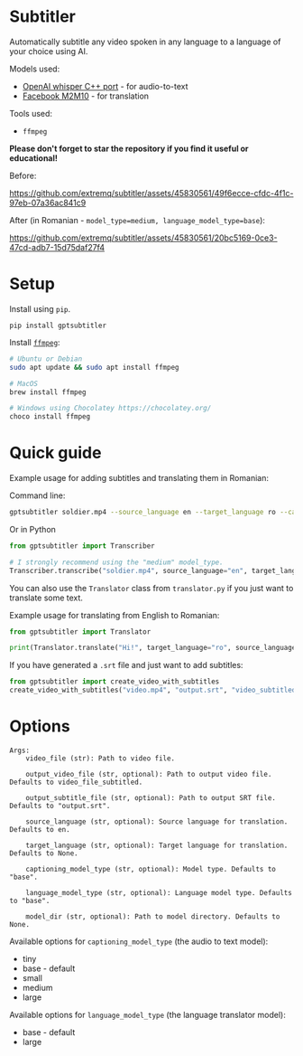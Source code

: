# Subtitler
Automatically subtitle any video spoken in any language to a language of your choice using AI.

Models used:
- [OpenAI whisper C++ port](https://github.com/ggerganov/whisper.cpp) - for audio-to-text
- [Facebook M2M10](https://huggingface.co/facebook/m2m100_418M) - for translation

Tools used:
- `ffmpeg`

**Please don't forget to star the repository if you find it useful or educational!**

Before:

https://github.com/extremq/subtitler/assets/45830561/49f6ecce-cfdc-4f1c-97eb-07a36ac841c9

After (in Romanian - `model_type=medium, language_model_type=base`):

https://github.com/extremq/subtitler/assets/45830561/20bc5169-0ce3-47cd-adb7-15d75daf27f4

# Setup
Install using `pip`.

```
pip install gptsubtitler
```

Install [`ffmpeg`](https://ffmpeg.org/):
```bash
# Ubuntu or Debian
sudo apt update && sudo apt install ffmpeg

# MacOS
brew install ffmpeg

# Windows using Chocolatey https://chocolatey.org/
choco install ffmpeg
```

# Quick guide
Example usage for adding subtitles and translating them in Romanian:

Command line:
```bash
gptsubtitler soldier.mp4 --source_language en --target_language ro --captioning_model_type medium --language_model_type base
```

Or in Python
```py
from gptsubtitler import Transcriber

# I strongly recommend using the "medium" model_type.
Transcriber.transcribe("soldier.mp4", source_language="en", target_language="ro", captioning_model_type="medium", language_model_type="base")
```

You can also use the `Translator` class from `translator.py` if you just want to translate some text.

Example usage for translating from English to Romanian:
```py
from gptsubtitler import Translator

print(Translator.translate("Hi!", target_language="ro", source_language="en"))
```

If you have generated a `.srt` file and just want to add subtitles:
```py
from gptsubtitler import create_video_with_subtitles
create_video_with_subtitles("video.mp4", "output.srt", "video_subtitled.mp4")
```

# Options
```
Args:
    video_file (str): Path to video file.

    output_video_file (str, optional): Path to output video file. Defaults to video_file_subtitled.

    output_subtitle_file (str, optional): Path to output SRT file. Defaults to "output.srt".

    source_language (str, optional): Source language for translation. Defaults to en.

    target_language (str, optional): Target language for translation. Defaults to None.

    captioning_model_type (str, optional): Model type. Defaults to "base".

    language_model_type (str, optional): Language model type. Defaults to "base".

    model_dir (str, optional): Path to model directory. Defaults to None.
```

Available options for `captioning_model_type` (the audio to text model):
- tiny
- base - default
- small
- medium
- large

Available options for `language_model_type` (the language translator model):
- base - default
- large
